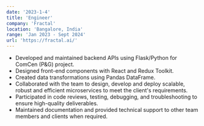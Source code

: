 ```yaml
---
date: '2023-1-4'
title: 'Engineer'
company: 'Fractal'
location: 'Bangalore, India'
range: 'Jan 2023 - Sept 2024'
url: 'https://fractal.ai/'
---
```


- Developed and maintained backend APIs using Flask/Python for ComCen (P&G) project.
- Designed front-end components with React and Redux Toolkit.
- Created data transformations using Pandas DataFrame.
- Collaborated with the team to design, develop and deploy scalable, robust and efficient microservices to meet the client's requirements.
- Participated in code reviews, testing, debugging, and troubleshooting to ensure high-quality deliverables.
- Maintained documentation and provided technical support to other team members and clients when required.
